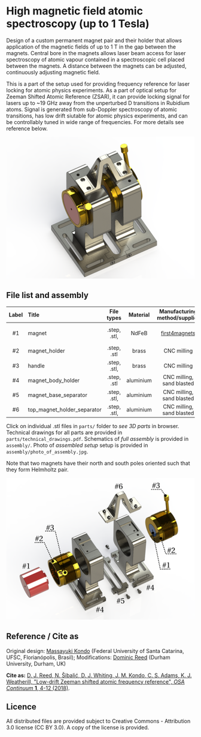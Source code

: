 High magnetic field atomic spectroscopy (up to 1 Tesla)
=======================================================

Design of a custom permanent magnet pair and their holder that
allows application of the magnetic fields of up to 1 T
in the gap between the magnets.
Central bore in the magnets allows laser beam access for laser spectroscopy
of atomic vapour contained in a spectroscopic cell placed between the magnets.
A distance between the magnets can be adjusted, continuously adjusting magnetic
field.

This is a part of the setup used for providing frequency reference for laser
locking for atomic physics experiments. As a part of optical setup for
Zeeman Shifted Atomic Reference (ZSAR), it can provide locking signal for lasers
up to ~19 GHz away from the unperturbed D transitions in Rubidium atoms.
Signal is generated from sub-Doppler spectroscopy of atomic transitions,
has low drift siutable for atomic physics experiments, and can be controllably
tuned in wide range of frequencies. For more details see reference below.

![assembly_completed](assembly/assembly_completed.png)

File list and assembly
----------------------


| Label   |      Title      |  File types | Material | Manufacturing method/supplier| Quantity |
|:----:|:---|:------:|:------:|:------:|:------:|
| #1 | magnet | .step, .stl, | NdFeB |  [first4magnets](https://www.first4magnets.com/) | x2, opposite polarity |
| #2 | magnet_holder  | .step, .stl | brass | CNC milling | x2 |
| #3 | handle |    .step, .stl, | brass | CNC milling | x2 |
| #4 | magnet_body_holder | .step, .stl | aluminium | CNC milling, sand blasted | x2 |
| #5 | magnet_base_separator | .step, .stl, | aluminium | CNC milling, sand blasted | x1 |
| #6 | top_magnet_holder_separator | .step, .stl, | aluminium | CNC milling, sand blasted | x1|

Click on individual .stl files in `parts/` folder to *see 3D parts* in browser.
Technical drawings for all parts are provided in `parts/technical_drawings.pdf`.
Schematics of *full assembly* is provided in `assembly/`.
Photo of *assembled setup* setup is provided in `assembly/photo_of_assembly.jpg`.

Note that two magnets have their north and south poles oriented such that
they form Helmholtz pair.

![assembly_completed](assembly/assembly_exploded_view.png)

Reference / Cite as
-------------------

Original design: [Massayuki Kondo](http://www.atomobrasil.com/)
(Federal University of Santa Catarina, UFSC, Florianópolis, Brasil);
Modifications: [Dominic Reed](https://www.jqc.org.uk/members/dominic-reed/)
(Durham University, Durham, UK)

**Cite as:** [D. J. Reed, N. Šibalić, D. J. Whiting, J. M. Kondo, C. S. Adams, K. J. Weatherill, "Low-drift Zeeman shifted atomic frequency reference", *OSA Continuum* **1**, 4-12 (2018)](https://doi.org/10.1364/OSAC.1.000004).


Licence
-------
All distributed files are provided subject to
Creative Commons - Attribution 3.0 license (CC BY 3.0).
A copy of the license is provided.
